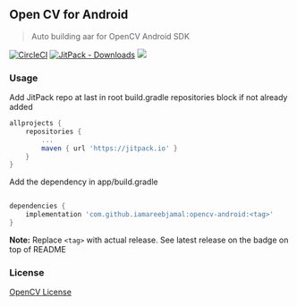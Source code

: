 ## Open CV for Android

> Auto building aar for OpenCV Android SDK

[![CircleCI](https://img.shields.io/circleci/build/github/iamareebjamal/opencv-android.svg)](https://circleci.com/gh/iamareebjamal/opencv-android/)
[![JitPack - Downloads](https://img.shields.io/jitpack/dm/github/iamareebjamal/opencv-android.svg)](https://jitpack.io/#iamareebjamal/opencv-android)
[![](https://jitpack.io/v/iamareebjamal/opencv-android.svg)](https://jitpack.io/#iamareebjamal/opencv-android)


### Usage

Add JitPack repo at last in root build.gradle repositories block if not already added

```groovy
allprojects {
    repositories {
        ...
        maven { url 'https://jitpack.io' }
    }
}
```

Add the dependency in app/build.gradle
```groovy

dependencies {
    implementation 'com.github.iamareebjamal:opencv-android:<tag>'
}
```

**Note:** Replace `<tag>` with actual release. See latest release on the badge on top of README 

### License
[OpenCV License](https://github.com/opencv/opencv/blob/master/LICENSE)
